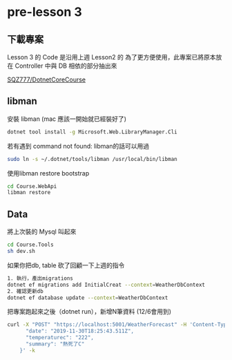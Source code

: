 # pre-lesson 3

## 下載專案

Lesson 3 的 Code 是沿用上週 Lesson2 的
為了更方便使用，此專案已將原本放在 Controller 中與 DB 相依的部分抽出來

[SQZ777/DotnetCoreCourse](https://github.com/SQZ777/DotnetCoreCourse)

## libman

安裝 libman (mac 應該一開始就已經裝好了)

```bash
dotnet tool install -g Microsoft.Web.LibraryManager.Cli
```

若有遇到 command not found: libman的話可以用過

```bash
sudo ln -s ~/.dotnet/tools/libman /usr/local/bin/libman
```

使用libman restore bootstrap

```bash
cd Course.WebApi
libman restore
```

## Data

將上次裝的 Mysql 叫起來

```bash
cd Course.Tools
sh dev.sh
```

如果你把db, table 砍了回顧一下上週的指令

```bash
1. 執行，產出migrations
dotnet ef migrations add InitialCreat --context=WeatherDbContext
2. 確認更新db
dotnet ef database update --context=WeatherDbContext
```

把專案跑起來之後（dotnet run），新增N筆資料 (12/6會用到)

```bash
curl -X "POST" "https://localhost:5001/WeatherForecast" -H 'Content-Type: application/json; charset=utf-8' -d $'{
      "date": "2019-11-30T18:25:43.511Z",
      "temperaturec": "222",
      "summary": "熱死了C"
    }' -k
```